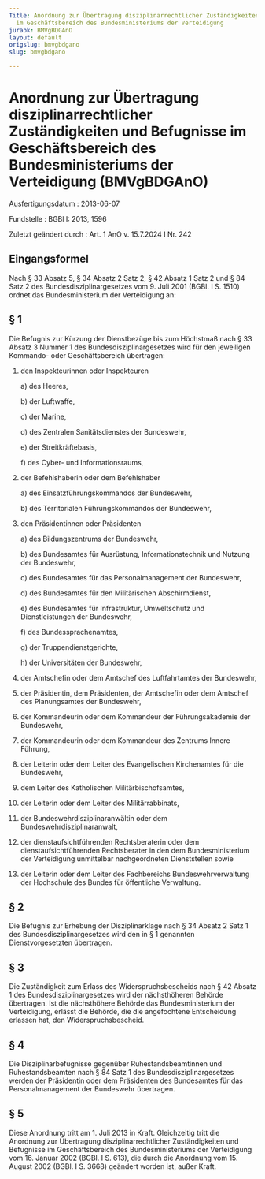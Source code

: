 ```yaml
---
Title: Anordnung zur Übertragung disziplinarrechtlicher Zuständigkeiten und Befugnisse
  im Geschäftsbereich des Bundesministeriums der Verteidigung
jurabk: BMVgBDGAnO
layout: default
origslug: bmvgbdgano
slug: bmvgbdgano

---
```


# Anordnung zur Übertragung disziplinarrechtlicher Zuständigkeiten und Befugnisse im Geschäftsbereich des Bundesministeriums der Verteidigung (BMVgBDGAnO)

Ausfertigungsdatum
:   2013-06-07

Fundstelle
:   BGBl I: 2013, 1596

Zuletzt geändert durch
:   Art. 1 AnO v. 15.7.2024 I Nr. 242


## Eingangsformel

Nach § 33 Absatz 5, § 34 Absatz 2 Satz 2, § 42 Absatz 1 Satz 2 und § 84 Satz 2 des Bundesdisziplinargesetzes vom 9. Juli 2001 (BGBl. I S. 1510) ordnet das Bundesministerium der Verteidigung an:


## § 1

Die Befugnis zur Kürzung der Dienstbezüge bis zum Höchstmaß nach § 33 Absatz 3 Nummer 1 des Bundesdisziplinargesetzes wird für den jeweiligen Kommando- oder Geschäftsbereich übertragen:

1.  den Inspekteurinnen oder Inspekteuren

    a)  des Heeres,


    b)  der Luftwaffe,


    c)  der Marine,


    d)  des Zentralen Sanitätsdienstes der Bundeswehr,


    e)  der Streitkräftebasis,


    f)  des Cyber- und Informationsraums,





2.  der Befehlshaberin oder dem Befehlshaber

    a)  des Einsatzführungskommandos der Bundeswehr,


    b)  des Territorialen Führungskommandos der Bundeswehr,





3.  den Präsidentinnen oder Präsidenten

    a)  des Bildungszentrums der Bundeswehr,


    b)  des Bundesamtes für Ausrüstung, Informationstechnik und Nutzung der Bundeswehr,


    c)  des Bundesamtes für das Personalmanagement der Bundeswehr,


    d)  des Bundesamtes für den Militärischen Abschirmdienst,


    e)  des Bundesamtes für Infrastruktur, Umweltschutz und Dienstleistungen der Bundeswehr,


    f)  des Bundessprachenamtes,


    g)  der Truppendienstgerichte,


    h)  der Universitäten der Bundeswehr,





4.  der Amtschefin oder dem Amtschef des Luftfahrtamtes der Bundeswehr,


5.  der Präsidentin, dem Präsidenten, der Amtschefin oder dem Amtschef des Planungsamtes der Bundeswehr,


6.  der Kommandeurin oder dem Kommandeur der Führungsakademie der Bundeswehr,


7.  der Kommandeurin oder dem Kommandeur des Zentrums Innere Führung,


8.  der Leiterin oder dem Leiter des Evangelischen Kirchenamtes für die Bundeswehr,


9.  dem Leiter des Katholischen Militärbischofsamtes,


10. der Leiterin oder dem Leiter des Militärrabbinats,


11. der Bundeswehrdisziplinaranwältin oder dem Bundeswehrdisziplinaranwalt,


12. der dienstaufsichtführenden Rechtsberaterin oder dem dienstaufsichtführenden Rechtsberater in den dem Bundesministerium der Verteidigung unmittelbar nachgeordneten Dienststellen sowie


13. der Leiterin oder dem Leiter des Fachbereichs Bundeswehrverwaltung der Hochschule des Bundes für öffentliche Verwaltung.





## § 2

Die Befugnis zur Erhebung der Disziplinarklage nach § 34 Absatz 2 Satz 1 des Bundesdisziplinargesetzes wird den in § 1 genannten Dienstvorgesetzten übertragen.


## § 3

Die Zuständigkeit zum Erlass des Widerspruchsbescheids nach § 42 Absatz 1 des Bundesdisziplinargesetzes wird der nächsthöheren Behörde übertragen. Ist die nächsthöhere Behörde das Bundesministerium der Verteidigung, erlässt die Behörde, die die angefochtene Entscheidung erlassen hat, den Widerspruchsbescheid.


## § 4

Die Disziplinarbefugnisse gegenüber Ruhestandsbeamtinnen und Ruhestandsbeamten nach § 84 Satz 1 des Bundesdisziplinargesetzes werden der Präsidentin oder dem Präsidenten des Bundesamtes für das Personalmanagement der Bundeswehr übertragen.


## § 5

Diese Anordnung tritt am 1. Juli 2013 in Kraft. Gleichzeitig tritt die Anordnung zur Übertragung disziplinarrechtlicher Zuständigkeiten und Befugnisse im Geschäftsbereich des Bundesministeriums der Verteidigung vom 16. Januar 2002 (BGBl. I S. 613), die durch die Anordnung vom 15. August 2002 (BGBl. I S. 3668) geändert worden ist, außer Kraft.

